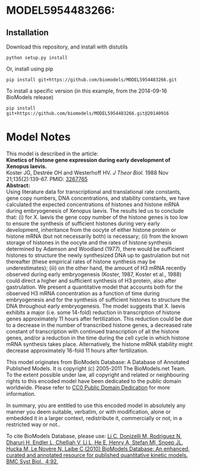 # MODEL5954483266: 

## Installation

Download this repository, and install with distutils

`python setup.py install`

Or, install using pip

`pip install git+https://github.com/biomodels/MODEL5954483266.git`

To install a specific version (in this example, from the 2014-09-16 BioModels release)

`pip install git+https://github.com/biomodels/MODEL5954483266.git@20140916`


# Model Notes


This model is described in the article:  
**Kinetics of histone gene expression during early development of Xenopus laevis.**   
Koster JG, Destrée OH and Westerhoff HV. _J Theor Biol._ 1988 Nov
21;135(2):139-67. PMID: [3267765](http://www.ncbi.nlm.nih.gov/pubmed/3267765)  
**Abstract:**   
Using literature data for transcriptional and translational rate constants,
gene copy numbers, DNA concentrations, and stability constants, we have
calculated the expected concentrations of histones and histone mRNA during
embryogenesis of Xenopus laevis. The results led us to conclude that: (i) for
X. laevis the gene copy number of the histone genes is too low to ensure the
synthesis of sufficient histones during very early development, inheritance
from the oocyte of either histone protein or histone mRNA (but not necessarily
both) is necessary; (ii) from the known storage of histones in the oocyte and
the rates of histone synthesis determined by Adamson and Woodland (1977),
there would be sufficient histones to structure the newly synthesized DNA up
to gastrulation but not thereafter (these empirical rates of histone synthesis
may be underestimates); (iii) on the other hand, the amount of H3 mRNA
recently observed during early embryogenesis (Koster, 1987, Koster et al.,
1988) could direct a higher and sufficient synthesis of H3 protein, also after
gastrulation. We present a quantitative model that accounts both for the
observed H3 mRNA concentration as a function of time during embryogenesis and
for the synthesis of sufficient histones to structure the DNA throughout early
embryogenesis. The model suggests that X. laevis exhibits a major (i.e. some
14-fold) reduction in transcription of histone genes approximately 11 hours
after fertilization. This reduction could be due to a decrease in the number
of transcribed histone genes, a decreased rate constant of transcription with
continued transcription of all the histone genes, and/or a reduction in the
time during the cell cycle in which histone mRNA synthesis takes place.
Alternatively, the histone mRNA stability might decrease approximately 16-fold
11 hours after fertilization.

This model originates from BioModels Database: A Database of Annotated
Published Models. It is copyright (c) 2005-2011 The BioModels.net Team.  
To the extent possible under law, all copyright and related or neighbouring
rights to this encoded model have been dedicated to the public domain
worldwide. Please refer to [CC0 Public Domain
Dedication](http://creativecommons.org/publicdomain/zero/1.0/) for more
information.

In summary, you are entitled to use this encoded model in absolutely any
manner you deem suitable, verbatim, or with modification, alone or embedded it
in a larger context, redistribute it, commercially or not, in a restricted way
or not..  
  
To cite BioModels Database, please use: [Li C, Donizelli M, Rodriguez N,
Dharuri H, Endler L, Chelliah V, Li L, He E, Henry A, Stefan MI, Snoep JL,
Hucka M, Le Novère N, Laibe C (2010) BioModels Database: An enhanced, curated
and annotated resource for published quantitative kinetic models. BMC Syst
Biol., 4:92.](http://www.ncbi.nlm.nih.gov/pubmed/20587024)


